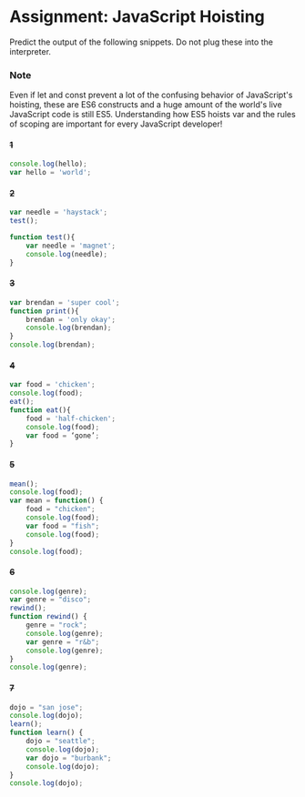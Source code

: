 # Assignment: JavaScript Hoisting

Predict the output of the following snippets. Do not plug these into the interpreter.

### Note

Even if let and const prevent a lot of the confusing behavior of JavaScript's hoisting, these are ES6 constructs and a huge amount of the world's live JavaScript code is still ES5. Understanding how ES5 hoists var and the rules of scoping are important for every JavaScript developer!

#### ~~1~~
```javascript
console.log(hello);
var hello = 'world';
```

#### ~~2~~
```javascript
var needle = 'haystack';
test();

function test(){
	var needle = 'magnet';
	console.log(needle);
}
```
#### ~~3~~

```javascript
var brendan = 'super cool';
function print(){
	brendan = 'only okay';
	console.log(brendan);
}
console.log(brendan);
```

#### ~~4~~

```javascript
var food = 'chicken';
console.log(food);
eat();
function eat(){
	food = 'half-chicken';
	console.log(food);
	var food = ‘gone’;
}
```

#### ~~5~~

```javascript
mean();
console.log(food);
var mean = function() {
	food = "chicken";
	console.log(food);
	var food = "fish";
	console.log(food);
}
console.log(food);
```

#### ~~6~~

```javascript
console.log(genre);
var genre = "disco";
rewind();
function rewind() {
	genre = "rock";
	console.log(genre);
	var genre = "r&b";
	console.log(genre);
}
console.log(genre);
```

#### ~~7~~

```javascript
dojo = "san jose";
console.log(dojo);
learn();
function learn() {
	dojo = "seattle";
	console.log(dojo);
	var dojo = "burbank";
	console.log(dojo);
}
console.log(dojo);
```